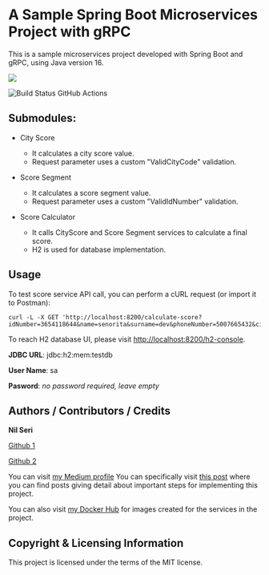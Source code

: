 # A Sample Spring Boot Microservices Project with gRPC
This is a sample microservices project developed with Spring Boot and gRPC, using Java version 16.

<img src="https://img.shields.io/badge/Language-Java-orange.svg">

![Build Status GitHub Actions](https://github.com/lofidewanto/nils-spring-microservices-grpc/actions/workflows/maven.yml/badge.svg)

## Submodules:
- City Score
    - It calculates a city score value.
    - Request parameter uses a custom "ValidCityCode" validation.

- Score Segment
    - It calculates a score segment value.
    - Request parameter uses a custom "ValidIdNumber" validation.

- Score Calculator
    - It calls CityScore and Score Segment services to calculate a final score.
    - H2 is used for database implementation.

## Usage
To test score service API call, you can perform a cURL request (or import it to Postman):
```
curl -L -X GET 'http://localhost:8200/calculate-score?idNumber=3654118644&name=senorita&surname=dev&phoneNumber=5007665432&cityCode=-35&incomeBracketMultiplierId=1'
```
To reach H2 database UI, please visit [http://localhost:8200/h2-console](http://localhost:8200/h2-console).

**JDBC URL**: jdbc:h2:mem:testdb

**User Name**: sa

**Pasword**: _no password required, leave empty_

## Authors / Contributors / Credits
**Nil Seri**

[Github 1](https://github.com/senoritadeveloper01)

[Github 2](https://github.com/nilseri01)

You can visit [my Medium profile](https://senoritadeveloper.medium.com/) 
You can specifically visit [this post](https://senoritadeveloper.medium.com/grpc-implementation-with-spring-boot-7d6f98349d27) where you can find posts giving detail about important steps for implementing this project.

You can also visit [my Docker Hub](https://hub.docker.com/u/nilseri) for images created for the services in the project.

## Copyright & Licensing Information
This project is licensed under the terms of the MIT license.
